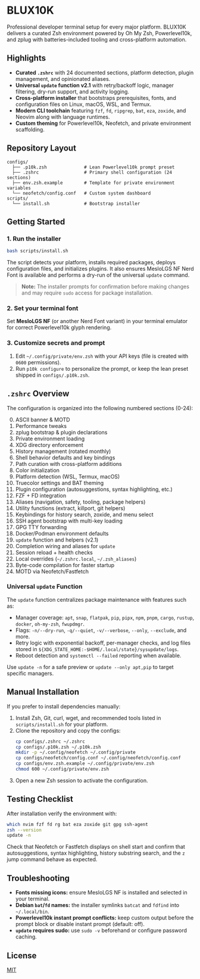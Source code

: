 # BLUX10K

Professional developer terminal setup for every major platform. BLUX10K delivers a curated Zsh environment powered by Oh My Zsh, Powerlevel10k, and zplug with batteries-included tooling and cross-platform automation.

## Highlights

- **Curated `.zshrc`** with 24 documented sections, platform detection, plugin management, and opinionated aliases.
- **Universal `update` function v2.1** with retry/backoff logic, manager filtering, dry-run support, and activity logging.
- **Cross-platform installer** that bootstraps prerequisites, fonts, and configuration files on Linux, macOS, WSL, and Termux.
- **Modern CLI toolchain** featuring `fzf`, `fd`, `ripgrep`, `bat`, `eza`, `zoxide`, and Neovim along with language runtimes.
- **Custom theming** for Powerlevel10k, Neofetch, and private environment scaffolding.

## Repository Layout

```
configs/
  ├── .p10k.zsh              # Lean Powerlevel10k prompt preset
  ├── .zshrc                 # Primary shell configuration (24 sections)
  ├── env.zsh.example        # Template for private environment variables
  └── neofetch/config.conf   # Custom system dashboard
scripts/
  └── install.sh             # Bootstrap installer
```

## Getting Started

### 1. Run the installer

```bash
bash scripts/install.sh
```

The script detects your platform, installs required packages, deploys configuration files, and initializes plugins. It also ensures MesloLGS NF Nerd Font is available and performs a dry-run of the universal `update` command.

> **Note:** The installer prompts for confirmation before making changes and may require `sudo` access for package installation.

### 2. Set your terminal font

Set **MesloLGS NF** (or another Nerd Font variant) in your terminal emulator for correct Powerlevel10k glyph rendering.

### 3. Customize secrets and prompt

1. Edit `~/.config/private/env.zsh` with your API keys (file is created with `0600` permissions).
2. Run `p10k configure` to personalize the prompt, or keep the lean preset shipped in `configs/.p10k.zsh`.

## `.zshrc` Overview

The configuration is organized into the following numbered sections (0-24):

0. ASCII banner & MOTD
1. Performance tweaks
2. zplug bootstrap & plugin declarations
3. Private environment loading
4. XDG directory enforcement
5. History management (rotated monthly)
6. Shell behavior defaults and key bindings
7. Path curation with cross-platform additions
8. Color initialization
9. Platform detection (WSL, Termux, macOS)
10. Truecolor settings and BAT theming
11. Plugin configuration (autosuggestions, syntax highlighting, etc.)
12. FZF + FD integration
13. Aliases (navigation, safety, tooling, package helpers)
14. Utility functions (extract, killport, git helpers)
15. Keybindings for history search, zoxide, and menu select
16. SSH agent bootstrap with multi-key loading
17. GPG TTY forwarding
18. Docker/Podman environment defaults
19. `update` function and helpers (v2.1)
20. Completion wiring and aliases for `update`
21. Session reload + health checks
22. Local overrides (`~/.zshrc.local`, `~/.zsh_aliases`)
23. Byte-code compilation for faster startup
24. MOTD via Neofetch/Fastfetch

### Universal `update` Function

The `update` function centralizes package maintenance with features such as:

- Manager coverage: `apt`, `snap`, `flatpak`, `pip`, `pipx`, `npm`, `pnpm`, `cargo`, `rustup`, `docker`, `oh-my-zsh`, `fwupdmgr`.
- Flags: `-n/--dry-run`, `-q/--quiet`, `-v/--verbose`, `--only`, `--exclude`, and more.
- Retry logic with exponential backoff, per-manager checks, and log files stored in `${XDG_STATE_HOME:-$HOME/.local/state}/sysupdate/logs`.
- Reboot detection and `systemctl --failed` reporting when available.

Use `update -n` for a safe preview or `update --only apt,pip` to target specific managers.

## Manual Installation

If you prefer to install dependencies manually:

1. Install Zsh, Git, curl, wget, and recommended tools listed in `scripts/install.sh` for your platform.
2. Clone the repository and copy the configs:
   ```bash
   cp configs/.zshrc ~/.zshrc
   cp configs/.p10k.zsh ~/.p10k.zsh
   mkdir -p ~/.config/neofetch ~/.config/private
   cp configs/neofetch/config.conf ~/.config/neofetch/config.conf
   cp configs/env.zsh.example ~/.config/private/env.zsh
   chmod 600 ~/.config/private/env.zsh
   ```
3. Open a new Zsh session to activate the configuration.

## Testing Checklist

After installation verify the environment with:

```bash
which nvim fzf fd rg bat eza zoxide git gpg ssh-agent
zsh --version
update -n
```

Check that Neofetch or Fastfetch displays on shell start and confirm that autosuggestions, syntax highlighting, history substring search, and the `z` jump command behave as expected.

## Troubleshooting

- **Fonts missing icons:** ensure MesloLGS NF is installed and selected in your terminal.
- **Debian `bat`/`fd` names:** the installer symlinks `batcat` and `fdfind` into `~/.local/bin`.
- **Powerlevel10k instant prompt conflicts:** keep custom output before the prompt block or disable instant prompt (default: off).
- **`update` requires sudo:** use `sudo -v` beforehand or configure password caching.

## License

[MIT](LICENSE)
